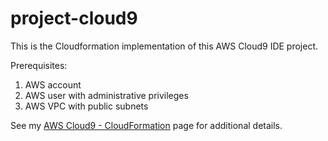 # project-cloud9
This is the Cloudformation implementation of this AWS Cloud9 IDE project.

Prerequisites:
1. AWS account
2. AWS user with administrative privileges
3. AWS VPC with public subnets 

See my [AWS Cloud9 - CloudFormation](http://www.bks.name/projects/aws_cloud9/aws-cloud9-cloudformation.html) page for additional details.